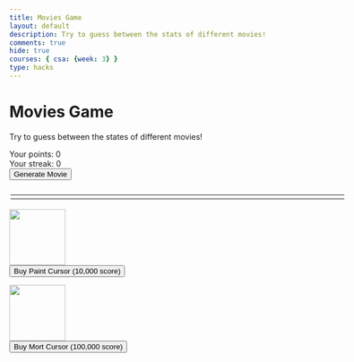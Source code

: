 ```yaml
---
title: Movies Game
layout: default
description: Try to guess between the stats of different movies!
comments: true
hide: true
courses: { csa: {week: 3} }
type: hacks
---
```


# Movies Game

Try to guess between the states of different movies!

<div id="points_counter">Your points: 0</div>
<div id="streak_counter">Your streak: 0</div>
<button id="movie_generator" onclick="generateRandomMovies()">Generate Movie</button>

<table id="movies_container" style="border: 2px solid white;display:flex; width: 600px; position: relative;">
    <tr>
        <td id="movie0" style="width: 300px;">
            <div id="results0" style="position: absolute; top: 150px; left: 20%; font-size: 48px; text-shadow: 2px 2px 2px rgba(0, 0, 0, 0.9); z-index: 11;"></div>
        </td>
        <td id="movie1" style="width: 300px;">
            <div id="results1" style="position: absolute; top: 150px; left: 70%; font-size: 48px; text-shadow: 2px 2px 2px rgba(0, 0, 0, 0.9); z-index: 11;"></div>
        </td>
    </tr>
</table>
<div id="results"></div>
<div id="timer"></div>

<img src="{{site.baseurl}}/images/cursors/paint_cursor.png" width="100"><br>
<button id="cursor_shop0" onclick="cursorPurchase(10000, 0)">Buy Paint Cursor (10,000 score)</button>

<img src="{{site.baseurl}}/images/cursors/mort_cursor.png" width="100"><br>
<button id="cursor_shop1" onclick="cursorPurchase(100000, 1)">Buy Mort Cursor (100,000 score)</button>

<script>
    // disable flowers
    flowerDisable = true;

    // consts
    const results = document.getElementById("results");
    const firstMovie = document.getElementById("movie0");
    const secondMovie = document.getElementById("movie1");
    const timerBox = document.getElementById("timer");
    const cursorPaths = ["paint_cursor", "mort_cursor"];
    let timerVar; //global for timer stopping/starting
    var currentTime = 10; // global time
    var currentMovies = [];
    var currentMovieScores = [];
    var playerScore = 0;
    var currentStreak = 0;

    const options = {
        method: 'GET',
        headers: {
            accept: 'application/json',
            Authorization: 'Bearer eyJhbGciOiJIUzI1NiJ9.eyJhdWQiOiJmYzdmYzdmMTkzOWNlYWZjODA3MzZiZDUwMmQ1MDc1YSIsInN1YiI6IjY0ZjY3MGRlMTIxOTdlMDEzOGI1ZGFkOSIsInNjb3BlcyI6WyJhcGlfcmVhZCJdLCJ2ZXJzaW9uIjoxfQ.jTFa6OHmAJBJOfHxI8XxCqaHxSbH1X0y4AKHlIsaI_Y'
        }
    };

    function rng(max) {
        return Math.floor(Math.random() * max);
    }

    function generateRandomMovies() {
        // deleting old images if applicable
        try {
            for (let i = 0; i < 2; i++) {
                document.getElementById('results' + String(i)).innerHTML = "";
                document.getElementById('poster' + String(i)).remove();
            }
        } catch (err) {}

        // results text
        results.innerHTML = "Select the better-received film!";

        currentMovies = [];
        for (let i = 0; i < 2; i++) {
            j = 0;
            console.log(j);
            var selectedPage = String(rng(500) + 1);
            var movieIndex = rng(20);
            fetch('https://api.themoviedb.org/3/discover/movie?api_key=fc7fc7f1939ceafc80736bd502d5075a&include_adult=false&language=en-US&original_language=&page=' + selectedPage, options)
                .then(response => response.json())
                .then(response => {
                    console.log(response);
                    console.log(response["results"][movieIndex]);
                    var selectedMovie = response["results"][movieIndex];
                    currentMovies.push(selectedMovie);
                    var moviePoster = document.createElement("img");
                    moviePoster.src = "https://image.tmdb.org/t/p/w300/" + selectedMovie["poster_path"];
                    moviePoster.setAttribute("id", "poster" + String(j));
                    console.log(j);
                    moviePoster.setAttribute("onclick", "selectMovie(" + String(j) + ", false)");
                    j++;
                    if (j < 2) {
                        firstMovie.appendChild(moviePoster);
                    } else {
                        secondMovie.appendChild(moviePoster);
                    }
                })
            .catch(err => console.error(err));
        }
        timerSet(true);
    }

    function timerSet(on) {
        console.log(timerVar);
        if (on) {
            currentTime = 10;
            timerVar = setInterval(() => {
                currentTime -= 0.1; // subtract 0.1 second
                currentTime = Math.floor(currentTime * 10) / 10; // rounding for floating point error fixing
                timerBox.innerHTML = "Time remaining: " + String(currentTime) + " seconds";
                if (currentTime <= 0) {
                    console.log("Time's up!");
                    selectMovie(0, true);
                }
            }, 100); // Run every 100 milliseconds (0.1 seconds)
        } else {
            clearInterval(timerVar);
        }
    }

    function updateScore() {
        document.getElementById("points_counter").innerHTML = "Your points: " + String(playerScore);
        document.getElementById("streak_counter").innerHTML = "Your streak: " + String(currentStreak);
    }

    function selectMovie(int, timer) {
        console.log(timerVar);
        timerSet(false); // stop the interval
        console.log(int);
        currentMovieScores = [];

        for (movie of currentMovies) {
            currentMovieScores.push(movie["vote_average"]);
        }
        for (let i = 0; i < 2; i++) {
            document.getElementById("poster" + String(i)).style["filter"] = "blur(3px)";
            document.getElementById("poster" + String(i)).setAttribute("onclick", "");
            document.getElementById("results" + String(i)).innerHTML = currentMovieScores[i];
        }
        console.log(currentMovieScores);
        if (timer) {
            currentStreak = 0;
            console.log("Time's up! You lose 300 points for not guessing on time.");
            results.innerHTML = "Time's up! You lose 300 points for not guessing on time. (-300 score)";
            if (playerScore >= 300) {
                playerScore -= 300;
            } else {
                playerScore = 0;
            }
            updateScore();
            return;
        }
        if (currentMovieScores[int] > currentMovieScores[(int + 1) % 2]) {
            console.log("Congratulations! You chose the higher-rated movie.");
            currentStreak += 1;
            var newScore = Math.floor((1000 * (currentTime / 10)) * (1 + (currentStreak * 0.1)));
            playerScore += newScore;
            results.innerHTML = "Congratulations! You chose the higher-rated movie. (+" + String(newScore) + " score)";
        } else if (currentMovieScores[int] < currentMovieScores[(int + 1) % 2]) {
            console.log("Oh no! The movie you chose wasn't as highly rated.");
            results.innerHTML = "Oh no! The movie you chose wasn't as highly rated. (-250 score)";
            currentStreak = 0;
            if (playerScore >= 250) {
                playerScore -= 250;
            } else {
                playerScore = 0;
            }
        } else {
            console.log("It looks like they're tied! Lucky--you get free points!");
            results.innerHTML = "It looks like they're tied! Lucky--you get free points! (+500)";
            currentStreak += 1;
            playerScore += 500;
        }
        updateScore();
    }

    function cursorPurchase(cost, whichCursor) {
        if (playerScore >= cost) {
            playerScore -= cost;
            updateScore();
            document.body.style.cursor = 'url("/dre2/images/cursors/' + cursorPaths[whichCursor] + '.cur"), auto';
            results.innerHTML = "Thanks for your purchase!";
        } else {
            results.innerHTML = "You're too poor to buy that!";
        }
    }
</script>